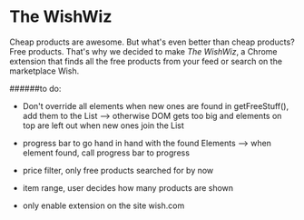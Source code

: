 # The WishWiz
Cheap products are awesome. But what's even better than cheap products? Free products.
That's why we decided to make _The WishWiz_, a Chrome extension that finds all the free products from your feed or search on the marketplace Wish.

######to do:
- Don't override all elements when new ones are found in getFreeStuff(), add them to the List
--> otherwise DOM gets too big and elements on top are left out when new ones join the List

- progress bar to go hand in hand with the found Elements
--> when element found, call progress bar to progress

- price filter, only free products searched for by now

- item range, user decides how many products are shown

- only enable extension on the site wish.com
